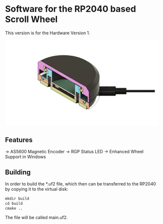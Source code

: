 # Software for the RP2040 based Scroll Wheel

 This version is for the Hardware Version 1.

 ![Hardware Version 1](./images/hardware_v2.png)

 ## Features
   -> AS5600 Magnetic Encoder
   -> RGP Status LED
   -> Enhanced Wheel Support in Windows

## Building

In order to build the *.uf2 file, which then can be transferred to the RP2040 by copying it to the virtual disk:

```
mkdir build
cd build
cmake ..
```

The file will be called main.uf2.
